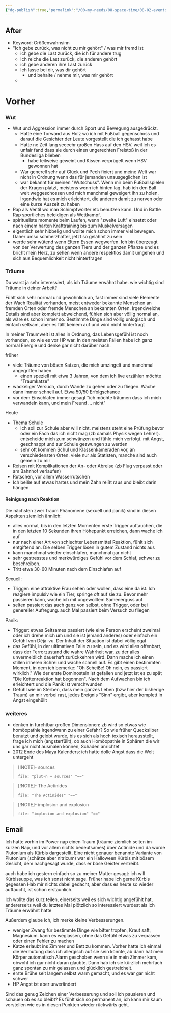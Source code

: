```yaml
---
{"dg-publish":true,"permalink":"/00-my-needs/08-space-time/08-02-events/25-02-14-michael-meeting-4/"}
---
```


## After
- Keyword: Größenwahnsinn
- "Ich gebe zurück, was nicht zu mir gehört" / was mir fremd ist
	- ich gebe die Last zurück, die ich für andere trug 
	- Ich reiche die Last zurück, die anderen gehört
	- ich gebe anderen ihre Last zurück
	- Ich lasse bei dir, was dir gehört 
		- und behalte / nehme mir, was mir gehört
	- 

# Vorher
### Wut



- Wut und Aggression immer durch Sport und Bewegung ausgedrückt. 
	- Hatte eine Torwand aus Holz wo ich mit Fußball gegenschoss und darauf die Gesichter der Leute vorgestellt die ich gehasst habe
	- Hatte ne Zeit lang seeeehr großen Hass auf den HSV. weil ich es unfair fand dass sie durch einen ungerechten Freistoß in der Bundesliga blieben
		- habe teilweise geweint und Kissen verprügelt wenn HSV gewonnen hat 
	- War generell sehr auf Glück und Pech fixiert und meine Welt war nicht in Ordnung wenn das für jemanden unausgeglichen ist
	- war bekannt für meinen "Wutschuss". Wenn mir beim Fußballspielen der Kragen platzt, meistens wenn ich hinten lag, hab ich den Ball weit weggeschossen und mich manchmal geweigert ihn zu holen. Irgendwie hat es mich erleichtert, die anderen damit zu nerven oder eine kurze Auszeit zu haben
- Rap als Ventil wo man Schimpfwörter etc benutzen kann. Und in Battle Rap sportliches beleidigen als Wettkampf.
- spirituellste momente beim Laufen, wenn "zweite Luft" einsetzt oder nach einem harten Krafttraining bis zum Muskelversagen
- eigentlich sehr hibbelig und wollte mich schon immer viel bewegen. Daher umso schmerzhafter, jetzt so gelähmt zu sein
- werde sehr wütend wenn Eltern Essen wegwerfen. Ich bin überzeugt von der Verwertung des ganzen Tiers und der ganzen Pflanze und es bricht mein Herz, zu sehen wenn andere respektlos damit umgehen und sich aus Bequemlichkeit nicht hinterfragen


### Träume

Du warst ja sehr interessiert, als ich Träume erwähnt habe. wie wichtig sind Träume in deiner Arbeit? 


Fühlt sich sehr normal und gewöhnlich an, fast immer sind viele Elemente der Wach Realität vorhanden, meist entweder bekannte Menschen an fremden Orten oder fremde Menschen an bekannten Orten. Irgendwelche Details sind aber komplett abweichend, fühlen sich aber völlig normal an, als wäre es schon immer so. 
Bestimmte Dinge sind völlig unlogisch und einfach seltsam, aber es fällt keinem auf und wird nicht hinterfragt

In meiner Traumwelt ist alles in Ordnung, das Lebensgefühl ist noch vorhanden, so wie es vor HP war. In den meisten Fällen habe ich ganz normal Energie und denke gar nicht darüber nach. 

früher

- viele Träume von bösen Katzen, die mich umzingelt und manchmal angegriffen haben
	- einen speziell mit etwa 3 Jahren, von dem ich live erzählen möchte "Traumkatze"
- wackeliger Versuch, durch Wände zu gehen oder zu fliegen. Wache dann immer schnell auf. Etwa 50/50 Erfolgschance 
- vor dem Einschlafen immer gesagt "ich möchte träumen dass ich mich verwandeln kann, und mein Freund ... nicht"


Heute 

- Thema Schule
	- Ich soll zur Schule aber will nicht. meistens steht eine Prüfung bevor oder ein Fach das ich nicht mag (zb damals Physik wegen Lehrer). entscheide mich zum schwänzen und fühle mich verfolgt. mit Angst, geschnappt und zur Schule gezwungen zu werden
	- sehr oft kommen Schul und Klassenkameraden vor, an verschiedensten Orten. viele nur als Statisten, manche sind auch gemein zu mir
- Reisen mit Komplikationen der An- oder Abreise (zb Flug verpasst oder am Bahnhof verlaufen)
- Rutschen, vor allem Wasserrutschen 
- Ich beiße auf etwas hartes und mein Zahn reißt raus und bleibt darin hängen

#### Reinigung nach Reaktion

Die nächsten zwei Traum Phänomene (sexuell und panik) sind in diesen Aspekten ziemlich ähnlich:

- alles normal, bis in den letzten Momenten erste Trigger auftauchen, die in den letzten 10 Sekunden ihren Höhepunkt erreichen, dann wache ich auf
- nur nach einer Art von schlechter Lebensmittel Reaktion, fühlt sich entgiftend an. Die selben Trigger lösen in gutem Zustand nichts aus
- kann manchmal wieder einschlafen, manchmal gar nicht
- sehr gestresstes und merkwürdiges Gefühl vor dem Schlaf, schwer zu beschreiben.
- Tritt etwa 30-60 Minuten nach dem Einschlafen auf

Sexuell:
- Trigger: eine attraktive Frau sehen oder wollen, dass eine da ist. Ich reagiere impulsiv wie ein Tier, springe oft auf sie zu. Bevor mehr passieren kann, wache ich mit ungewolltem Samenerguss auf
- selten passiert das auch ganz von selbst, ohne Trigger, oder bei genereller Aufregung. auch Mal passiert beim Versuch zu fliegen

Panik:
- Trigger: etwas Seltsames passiert (wie eine Person erscheint zweimal oder ich drehe mich um und sie ist jemand anderes) oder einfach ein Gefühl von Déjà-vu. Der Inhalt der Situation ist dabei völlig egal
- das Gefühl, in der ultimativen Falle zu sein, und es wird alles offenbart, dass der Terrorzustand die wahre Wahrheit war, zu der alles unvermeidlich dauerhaft zurückkehren wird. Dann mache ich einen stillen inneren Schrei und wache schnell auf. Es gibt einen bestimmten Moment, in dem ich bemerke: "Oh Scheiße! Oh nein, es passiert wirklich." Wie der erste Dominostein ist gefallen und jetzt ist es zu spät "Die Kettenreaktion hat begonnen". Nach dem Aufwachen bin ich erleichtert und die Panik ist verschwunden
- Gefühl wie im Sterben, dass mein ganzes Leben (bzw hier der bisherige Traum) an mir vorbei rast, jedes Ereignis "Sinn" ergibt, aber komplett in Angst eingehüllt



### weiteres
- denken in furchtbar großen Dimensionen: zb wird so etwas wie homöopathie irgendwann zu einer Gefahr? So wie früher Quecksilber benutzt und gelobt wurde, bis es sich als hoch toxisch herausstellt, frage ich mich (angsterfüllt), ob auch Homöopathie in Sphären die wir uns gar nicht ausmalen können, Schaden anrichtet
- 2012 Ende des Maya Kalenders: ich hatte dolle Angst dass die Welt untergeht



> [!NOTE]- sources
> ```query
> file: "plut-n — sources" "=="
> ```

> [!NOTE]- The Actinides
> ```query
> file: "The Actinides" "=="
> ```

> [!NOTE]- implosion and explosion
> ```query
> file: "implosion and explosion" "=="
> ```

## Email
Ich hatte vorhin im Power nap einen Traum (träume ziemlich selten im kurzen Nap, und vor allem nichts bedeutsames) über Actinide und da wurde Plutonium als Kürbis dargestellt. 
Eine nicht genauer benannte Variante von Plutonium (schätze aber nitricum) war ein Halloween Kürbis mit bösem Gesicht, dem nachgesagt wurde, dass er böse Geister vertreibt.

auch habe ich gestern einfach so zu meiner Mutter gesagt: ich will Kürbissuppe, was ich sonst nicht sage. Früher habe ich gerne Kürbis gegessen
Hab mir nichts dabei gedacht, aber dass es heute so wieder auftaucht, ist schon erstaunlich.

Ich wollte das kurz teilen, einerseits weil es sich wichtig angefühlt hat, andererseits weil du letztes Mal plötzlich so interessiert wurdest als ich Träume erwähnt hatte




Außerdem glaube ich, ich merke kleine Verbesserungen. 

- weniger Zwang für bestimmte Dinge wie bitter tropfen, Kraut saft, Magnesium. kann es weglassen, ohne das Gefühl etwas zu verpassen oder einen Fehler zu machen
- Katze erlaubt ins Zimmer und Bett zu kommen. Vorher hatte ich einmal die Vermutung dass ich allergisch auf sie sein könnte, ab dann hat mein Körper automatisch Alarm geschoben wenn sie in mein Zimmer kam, obwohl ich gar nicht daran glaubte. Dann hab ich sie kürzlich mehrfach ganz spontan zu mir gelassen und glücklich gestreichelt.
- erste Brühe seit langem selbst warm gemacht, und es war gar nicht schwer
- HP Angst ist aber unverändert

Sind das genug Zeichen einer Verbesserung und soll ich pausieren und schauen ob es so bleibt? 
Es fühlt sich so permanent an, ich kann mir kaum vorstellen wie es in diesen Punkten wieder rückwärts geht. 

